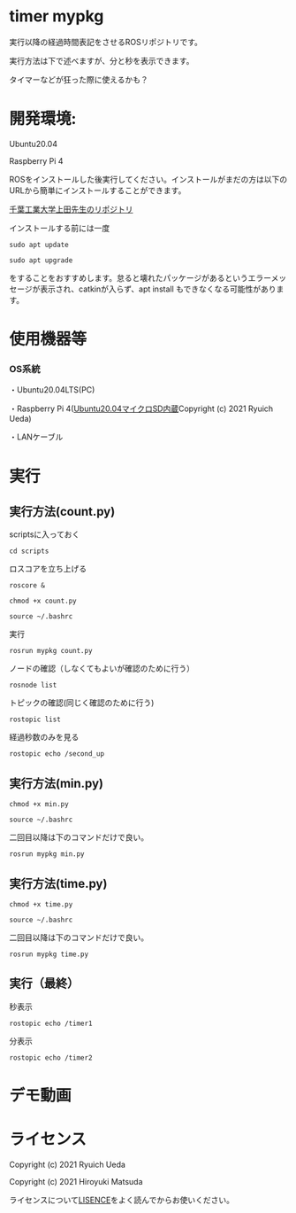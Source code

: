 # timer mypkg

実行以降の経過時間表記をさせるROSリポジトリです。

実行方法は下で述べますが、分と秒を表示できます。

タイマーなどが狂った際に使えるかも？

# 開発環境:
Ubuntu20.04

Raspberry Pi 4

ROSをインストールした後実行してください。インストールがまだの方は以下のURLから簡単にインストールすることができます。

[千葉工業大学上田先生のリポジトリ](https://github.com/ryuichiueda/ros_setup_scripts_Ubuntu20.04_server)

インストールする前には一度 
 ```
 sudo apt update
 ```
 ```
 sudo apt upgrade
 ```
 をすることをおすすめします。怠ると壊れたパッケージがあるというエラーメッセージが表示され、catkinが入らず、apt install もできなくなる可能性があります。

# 使用機器等
### OS系統
・Ubuntu20.04LTS(PC)

・Raspberry Pi 4([Ubuntu20.04マイクロSD内蔵](https://onl.tw/a45isMj)Copyright (c) 2021 Ryuich Ueda)

・LANケーブル

# 実行
## 実行方法(count.py)
scriptsに入っておく
 ```
 cd scripts
 ```

ロスコアを立ち上げる
 ```
roscore &
 ```
 ```
chmod +x count.py
 ```
  ```
source ~/.bashrc
 ```
 実行
 ```
rosrun mypkg count.py
 ```
 ノードの確認（しなくてもよいが確認のために行う）
 ```
rosnode list
 ```
 トピックの確認(同じく確認のために行う)
 ```
rostopic list
 ```
 経過秒数のみを見る
 ```
rostopic echo /second_up
 ```
## 実行方法(min.py)
  ```
chmod +x min.py
 ```
  ```
source ~/.bashrc
 ```
 二回目以降は下のコマンドだけで良い。
 ```
rosrun mypkg min.py
 ```

## 実行方法(time.py)
  ```
chmod +x time.py
 ```
  ```
source ~/.bashrc
 ```
 二回目以降は下のコマンドだけで良い。
 ```
rosrun mypkg time.py
 ```
## 実行（最終）
 秒表示
 ```
rostopic echo /timer1
 ```
 分表示
  ```
rostopic echo /timer2
 ```
# デモ動画


# ライセンス
Copyright (c) 2021 Ryuich Ueda

Copyright (c) 2021 Hiroyuki Matsuda

ライセンスについて[LISENCE](https://github.com/hiro2001/mypkg/blob/main/LICENSE)をよく読んでからお使いください。
